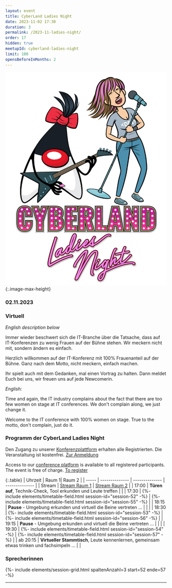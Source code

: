 ```yaml
---
layout: event
title: CyberLand Ladies Night
date: 2023-11-02 17:30
duration: 3
permalink: /2023-11-ladies-night/
order: 17
hidden: true
meetupId: cyberland-ladies-night
limit: 100
opensBeforeInMonths: 2
---
```

![Logo](/assets/logo/ladies_night.jpg){:.image-max-height}

### <i class="fas fa-lg fa-calendar"></i> 02.11.2023

### <i class="fas fa-lg fa-globe"></i> Virtuell <span style="font-size: 0.6em;">

_English description below_ 

Immer wieder beschwert sich die IT-Branche über die Tatsache, dass auf IT-Konferenzen zu wenig Frauen auf der Bühne stehen. Wir meckern nicht mit, sondern ändern es einfach.

Herzlich willkommen auf der IT-Konferenz mit 100% Frauenanteil auf der Bühne. Ganz nach dem Motto, nicht meckern, einfach machen.

Ihr spielt auch mit dem Gedanken, mal einen Vortrag zu halten. Dann meldet Euch bei uns, wir freuen uns auf jede Newcomerin.


_English:_

Time and again, the IT industry complains about the fact that there are too few women on stage at IT conferences. We don't complain along, we just change it.

Welcome to the IT conference with 100% women on stage. True to the motto, don't complain, just do it.

### <i class="fas fa-lg fa-book-open"></i> Programm der CyberLand Ladies Night

Den Zugang zu unserer [Konferenzplattform](https://world.ijug.eu/) erhalten alle Registrierten. Die Veranstaltung ist kostenfrei. [Zur Anmeldung](#teilnahme)

Access to our [conference platform](https://world.ijug.eu/) is available to all registered participants. The event is free of charge. [To register](#participation)

{:.table}
| Uhrzeit  | Raum 1| Raum 2 | 
| ----- | -------------- | -------------- | -------------- |
| Stream  | <a href="/stream/1"><i class="fas fa-lg fa-link"></i> Stream Raum 1</a> | <a href="/stream/2"><i class="fas fa-lg fa-link"></i> Stream Raum 2</a> | 
| 17:00 | __Türen auf__, Technik-Check, Tool erkunden und Leute treffen | |
| 17:30 |  {%- include elements/timetable-field.html session-id="session-52" -%} | {%- include elements/timetable-field.html session-id="session-55" -%}   | 
| 18:15 | __Pause__ - Umgebung erkunden und virtuell die Beine vertreten ... | | |
| 18:30 |  {%- include elements/timetable-field.html session-id="session-53" -%} | {%- include elements/timetable-field.html session-id="session-56" -%} | 
| 19:15 | __Pause__ - Umgebung erkunden und virtuell die Beine vertreten ... | | |
| 19:30 | {%- include elements/timetable-field.html session-id="session-54" -%}  | {%- include elements/timetable-field.html session-id="session-57" -%} | 
| ab 20:15 | __Virtueller Stammtisch__, Leute kennenlernen, gemeinsam etwas trinken und fachsimpeln ... | |

### <i id="sprecher" class="fas fa-user"></i> Sprecherinnen

{%- include elements/session-grid.html spaltenAnzahl=3 start=52 ende=57 -%}

<hr />
